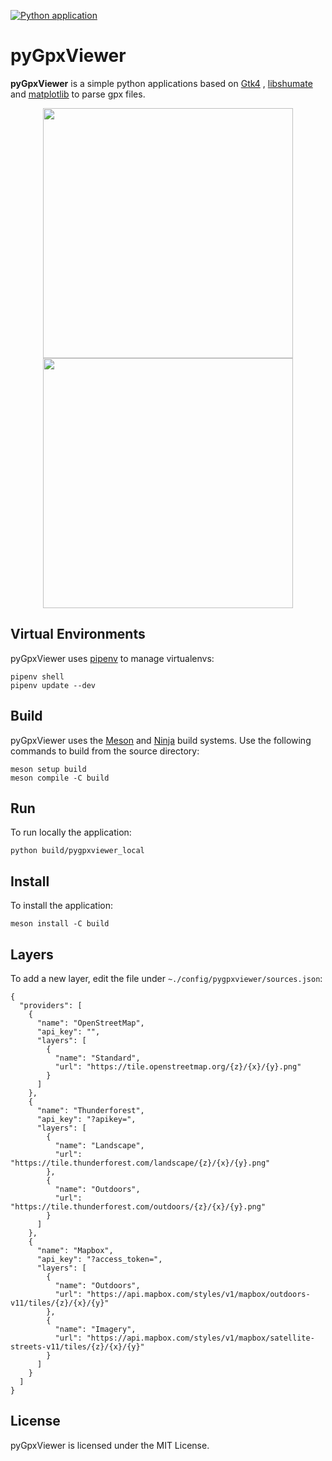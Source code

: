 [![Python application](https://github.com/vcottineau/pyGpxViewer/actions/workflows/python-app.yml/badge.svg?branch=master)](https://github.com/vcottineau/pyGpxViewer/actions/workflows/python-app.yml)

# pyGpxViewer

**pyGpxViewer** is a simple python applications based on [Gtk4](https://www.gtk.org/)
, [libshumate](https://wiki.gnome.org/Projects/libshumate) and [matplotlib](https://matplotlib.org/) to parse gpx files.
<p align="center">
  <img src="../master/resources/app_window.png" width="400"/>
  <img src="../master/resources/app_window_details.png" width="400"/>
</p>

## Virtual Environments

pyGpxViewer uses [pipenv](https://pypi.org/project/pipenv/) to manage virtualenvs:

```
pipenv shell
pipenv update --dev
```

## Build

pyGpxViewer uses the [Meson](https://mesonbuild.com/) and [Ninja](https://ninja-build.org/) build systems. Use the
following commands to build from the source directory:

```
meson setup build
meson compile -C build
```

## Run

To run locally the application:

```
python build/pygpxviewer_local
```

## Install

To install the application:

```
meson install -C build
```

## Layers

To add a new layer, edit the file under `~./config/pygpxviewer/sources.json`:

```
{
  "providers": [
    {
      "name": "OpenStreetMap",
      "api_key": "",
      "layers": [
        {
          "name": "Standard",
          "url": "https://tile.openstreetmap.org/{z}/{x}/{y}.png"
        }
      ]
    },
    {
      "name": "Thunderforest",
      "api_key": "?apikey=",
      "layers": [
        {
          "name": "Landscape",
          "url": "https://tile.thunderforest.com/landscape/{z}/{x}/{y}.png"
        },
        {
          "name": "Outdoors",
          "url": "https://tile.thunderforest.com/outdoors/{z}/{x}/{y}.png"
        }
      ]
    },
    {
      "name": "Mapbox",
      "api_key": "?access_token=",
      "layers": [
        {
          "name": "Outdoors",
          "url": "https://api.mapbox.com/styles/v1/mapbox/outdoors-v11/tiles/{z}/{x}/{y}"
        },
        {
          "name": "Imagery",
          "url": "https://api.mapbox.com/styles/v1/mapbox/satellite-streets-v11/tiles/{z}/{x}/{y}"
        }
      ]
    }
  ]
}
```

## License

pyGpxViewer is licensed under the MIT License.
